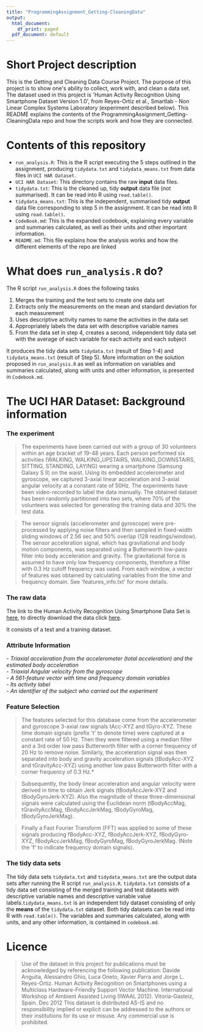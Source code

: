```yaml
---
title: "ProgrammingAssignment_Getting-CleaningData"
output:
  html_document:
    df_print: paged
  pdf_document: default
---
```



# Short Project description 

This is the Getting and Cleaning Data Course Project. The purpose of this project is to show one's ability to collect, work with, and clean a data set. The dataset used in this project is 'Human Activity Recognition Using Smartphone Dataset Version 1.0', from Reyes-Ortiz et al., Smartlab - Non Linear Complex Systems Laboratory (experiment described below).
This README explains the contents of the ProgrammingAssignment_Getting-CleaningData repo and how the scripts work and how they are connected. 

# Contents of this repository 

- `run_analysis.R`: This is the R script executing the 5 steps outlined in the assignment, producing `tidydata.txt` and `tidydata_means.txt` from data files in `UCI HAR Dataset`. 
-  `UCI HAR Dataset`: This directory contains the raw **input** data files.   
- `tidydata.txt`: This is the cleaned up, tidy **output** data file (not summarised). It can be read into R using `read.table()`.  
- `tidydata_means.txt`: This is the independent, summarised tidy  **output** data file corresponding to step 5 in the assignment. It can be read into R using `read.table()`. 
- `CodeBook.md`: This is the expanded codebook, explaining every variable and summaries calculated, as well as their units and other important information.  
- `README.md`: This file explains how the analysis works and how the different elements of the repo are linked 

# What does `run_analysis.R` do? 

The R script `run_analysis.R` does the following tasks 

1. Merges the training and the test sets to create one data set  
2. Extracts only the measurements on the mean and standard deviation for each measurement   
3. Uses descriptive activity names to name the activities in the data set  
4. Appropriately labels the data set with descriptive variable names  
5. From the data set in step 4, creates a second, independent tidy data set with the average of each variable for each activity and each subject

It produces the tidy data sets `tidydata.txt` (result of Step 1-4) and `tidydata_means.txt` (result of Step 5). More information on the solution proposed in `run_analysis.R` as well as information on variables and summaries calculated, along with units and other information, is presented in `Codebook.md`. 

# The UCI HAR Dataset: Background information
### The experiment 

>The experiments have been carried out with a group of 30 volunteers within an age bracket of 19-48 years. Each person performed six activities (WALKING, WALKING_UPSTAIRS, WALKING_DOWNSTAIRS, SITTING, STANDING, LAYING) wearing a smartphone (Samsung Galaxy S II) on the waist. Using its embedded accelerometer and gyroscope, we captured 3-axial linear acceleration and 3-axial angular velocity at a constant rate of 50Hz. The experiments have been video-recorded to label the data manually. The obtained dataset has been randomly partitioned into two sets, where 70% of the volunteers was selected for generating the training data and 30% the test data.

>The sensor signals (accelerometer and gyroscope) were pre-processed by applying noise filters and then sampled in fixed-width sliding windows of 2.56 sec and 50% overlap (128 readings/window). The sensor acceleration signal, which has gravitational and body motion components, was separated using a Butterworth low-pass filter into body acceleration and gravity. The gravitational force is assumed to have only low frequency components, therefore a filter with 0.3 Hz cutoff frequency was used. From each window, a vector of features was obtained by calculating variables from the time and frequency domain. See 'features_info.txt' for more details.

### The raw data 

The link to the Human Activity Recognition Using Smartphone Data Set is [here](http://archive.ics.uci.edu/ml/datasets/Human+Activity+Recognition+Using+Smartphones#), to directly download the data click [here](https://d396qusza40orc.cloudfront.net/getdata%2Fprojectfiles%2FUCI%20HAR%20Dataset.zip).

It consists of a test and a training dataset. 

### Attribute Information 
*- Triaxial acceleration from the accelerometer (total acceleration) and the estimated body acceleration*  
*- Triaxial Angular velocity from the gyroscope*  
*- A 561-feature vector with time and frequency domain variables*   
*- Its activity label*  
*- An identifier of the subject who carried out the experiment* 
 
### Feature Selection
>The features selected for this database come from the accelerometer and gyroscope 3-axial raw signals tAcc-XYZ and tGyro-XYZ. These time domain signals (prefix 't' to denote time) were captured at a constant rate of 50 Hz. Then they were filtered using a median filter and a 3rd order low pass Butterworth filter with a corner frequency of 20 Hz to remove noise. Similarly, the acceleration signal was then separated into body and gravity acceleration signals (tBodyAcc-XYZ and tGravityAcc-XYZ) using another low pass Butterworth filter with a corner frequency of 0.3 Hz.*

>Subsequently, the body linear acceleration and angular velocity were derived in time to obtain Jerk signals (tBodyAccJerk-XYZ and tBodyGyroJerk-XYZ). Also the magnitude of these three-dimensional signals were calculated using the Euclidean norm (tBodyAccMag, tGravityAccMag, tBodyAccJerkMag, tBodyGyroMag, tBodyGyroJerkMag).

>Finally a Fast Fourier Transform (FFT) was applied to some of these signals producing fBodyAcc-XYZ, fBodyAccJerk-XYZ, fBodyGyro-XYZ, fBodyAccJerkMag, fBodyGyroMag, fBodyGyroJerkMag. (Note the 'f' to indicate frequency domain signals).

### The tidy data sets

The tidy data sets `tidydata.txt` and `tidydata_means.txt` are the output data sets after running the R script `run_analysis.R`. `tidydata.txt` consists of a tidy data set consisting of the merged training and test datasets with descriptive variable names and descriptive variable value labels.`tidydata_means.txt` is an independent tidy dataset consisting of only the **means** of the `tidydata.txt` dataset. Both tidy datasets can be read into R with `read.table()`. The variables and summaries calculated, along with units, and any other information, is contained in `codebook.md`.

# Licence 

>Use of the dataset in this project for publications must be acknowledged by referencing the following publication: Davide Anguita, Alessandro Ghio, Luca Oneto, Xavier Parra and Jorge L. Reyes-Ortiz. Human Activity Recognition on Smartphones using a Multiclass Hardware-Friendly Support Vector Machine. International Workshop of Ambient Assisted Living (IWAAL 2012). Vitoria-Gasteiz, Spain. Dec 2012
This dataset is distributed AS-IS and no responsibility implied or explicit can be addressed to the authors or their institutions for its use or misuse. Any commercial use is prohibited.

